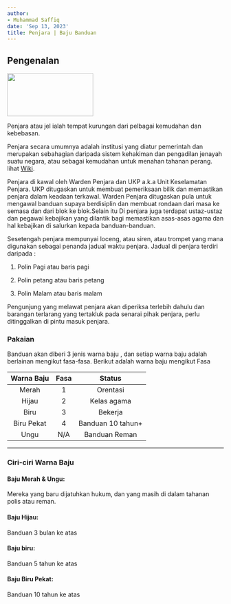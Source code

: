```yaml
---
author:
- Muhammad Saffiq
date: 'Sep 13, 2023'
title: Penjara | Baju Banduan
---
```


## Pengenalan

<img src="images/jail.gif" width="200" height="100">


Penjara atau jel ialah tempat kurungan dari 
pelbagai kemudahan dan kebebasan. 

Penjara secara umumnya adalah institusi yang diatur pemerintah dan merupakan 
sebahagian daripada sistem kehakiman dan pengadilan jenayah suatu negara, atau 
sebagai kemudahan untuk menahan tahanan perang. lihat [Wiki](https://ms.wikipedia.org/wiki/Penjara).

Penjara di kawal oleh Warden Penjara dan UKP a.k.a Unit Keselamatan Penjara. 
UKP ditugaskan untuk membuat pemeriksaan bilik dan memastikan penjara dalam keadaan terkawal. 
Warden Penjara ditugaskan pula untuk mengawal banduan supaya berdisiplin dan membuat rondaan 
dari masa ke semasa dan dari blok ke blok.Selain itu Di penjara juga terdapat ustaz-ustaz dan pegawai kebajikan
yang dilantik bagi memastikan asas-asas agama dan hal kebajikan di salurkan kepada banduan-banduan.
   
Sesetengah penjara mempunyai loceng, atau siren, atau trompet yang mana digunakan sebagai penanda jadual waktu penjara. Jadual di penjara terdiri daripada :

1. Polin Pagi atau baris pagi

2. Polin petang atau baris petang

3. Polin Malam atau baris malam



Pengunjung yang melawat penjara akan diperiksa terlebih dahulu dan barangan terlarang yang tertakluk pada senarai pihak penjara, perlu ditinggalkan di pintu masuk penjara.




### Pakaian

Banduan akan diberi 3 jenis warna baju , dan setiap warna baju adalah berlainan mengikut fasa-fasa. Berikut adalah warna baju mengikut
Fasa

| Warna Baju   | Fasa      | Status                                    |
|:--------------:|:---------:|:----------------------------------------------:| 
| Merah        | 1         | Orentasi |
| Hijau        | 2         | Kelas agama       |
| Biru         | 3         | Bekerja|
| Biru Pekat   | 4	   | Banduan 10 tahun+  |
| Ungu         | N/A       | Banduan Reman  |

___
### Ciri-ciri Warna Baju 

#### Baju Merah & Ungu:

Mereka yang baru dijatuhkan hukum, dan yang 
masih di dalam tahanan polis atau reman.

#### Baju Hijau:

Banduan 3 bulan ke atas 

#### Baju biru:

Banduan 5 tahun  ke atas

#### Baju Biru Pekat:

Banduan 10 tahun ke atas


